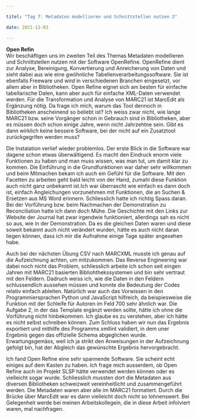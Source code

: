 ```yaml
---

titel: "Tag 7: Metadaten modellieren und Schnittstellen nutzen 2"

date: 2021-12-03

---
```

**Open Refin** <br>
Wir beschäftigen uns im zweiten Teil des Themas Metadaten modellieren und Schnittstellen nutzen mit der Software OpenRefine. OpenRefine dient zur Analyse, Bereinigung, Konvertierung und Anreicherung von Daten und sieht dabei aus wie eine gwöhnliche Tabellenverarbeitungssoftware. Sie ist ebenfalls Freeware und wird in verschiedenen Branchen eingesetzt, vor allem aber in Bibliotheken. Open Refine eignet sich am besten für einfache tabellarische Daten, kann aber auch für einfache XML-Daten verwendet werden. Für die Transformation und Analyse von MARC21 ist MarcEdit als Ergänzung nötig. Da frage ich mich, warum das Tool dennoch in Bibliotheken anscheinend so beliebt ist? Ich weiss zwar nicht, wie lange MARC21 bzw. seine Vorgänger schon in Gebrauch sind in Bibliotheken, aber es müssen doch schon einige Jahre, wenn nicht Jahrzehtne sein. Gibt es dann wirklich keine bessere Software, bei der nicht auf ein Zusatztool zurückgegrifen werden muss?

Die Instalation verlief wieder problemlos. Der erste Blick in die Software war dagene schon etwas überwältigend. Es macht den Eindruck enorm viele Funktionen zu haben und man muss wissen, was man tut, um damit klar zu kommen. Die Einführung in die Grundfunktionen war daher sehr willkommen und beim Mitmachen bekam ich auch ein Gefühl für die Software. Mit den Facetten zu arbeiten geht bald leicht von der Hand, zumahl diese Funktion auch nicht ganz unbekannt ist.Ich war überrascht wie einfach es dann doch ist, einfach Angleichungen vorzunehmen mit Funktionen, die an Suchen & Ersetzen aus MS Word erinnern. Schliesslich hatte ich richtig Spass daran. Bei der Vorführung bzw. beim Nachmachen der Demonstration zu Reconciliation hatte ich dann doch Mühe. Die Geschichte mit den Links zur Website der Journal hat zwar irgendwie funktioniert, allerdings sah es nicht so aus, wie in der Demonstration. Da es die gleichen Daten waren und diese soweit bekannt auch nicht verändert wurden, hätte es auch nicht daran liegen können, dass ich mir die Aufnahme einige Tage später angesehen habe.

Auch bei der nächsten Übung CSV nach MARCXML musste ich genau auf die Aufzeichnung achten, um mitzukommen. Das Reverse Engineering war dabei noch nicht das Problem, schliesslich arbeite ich schon seit eingen Jahren mit MARC21 basierten Bibliohthekssystemen und bin sehr vertraut mit den Feldern. Dadruch weiss ich, wie die Daten in den Feldern schlussendlich aussehen müssen und konnte die Bedeutung der Codes relativ einfach ableiten. Natürlich war auch das Vorwissen in den Programmiersprachen Python und JavaScript hilfreich, da beispiesweise die Funktion mit der Schleife für Autoren im Feld 700 sehr ähnlich war. Die Aufgabe 2, in der das Template ergänzt werden sollte, hätte ich ohne die Vorführung nicht hinbekommen. Ich glaube es zu verstehen, aber ich hätte es nicht selbst schreiben können. 
Zum Schluss haben wir nun das Ergebnis exportiert und mithilfe des Programms xmllint validiert, in dem uner Ergebnis gegen das offizielle Schema abgeglichen wurde. Erwartungsgemäss, weil ich ja strikt den Anweisungen in der Aufzeichnung gefolgt bin, hat der Abgleich das gewünschte Ergebnis hervorgebracht. 

Ich fand Open Refine eine sehr spannende Software. Sie scheint echt einiges auf dem Kasten zu haben. Ich frage mich ausserdem, ob Open Refine auch im Projekt SLSP hätte verwendet werden können oder es vielleicht sogar wurde. Schliesslich mussten dort die Metadaten aus diversen Bibliotheken schweizweit vereinheitlicht und zusammengeführt werden. Die Metadaten waren aber alle im MARC21 formatiert. Durch die Brücke über MarcEdit war es dann vielleicht doch nicht so lohnenswert. Bei Gelegenheit werde bei meinen Arbeitskollegein, die in diese Arbeit infolviert waren, mal nachfragen. 
